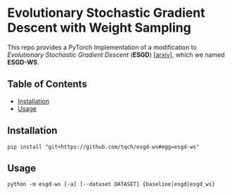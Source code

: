 # Evolutionary Stochastic Gradient Descent with Weight Sampling

This repo provides a PyTorch Implementation of a modification to *Evolutionary Stochastic Gradient Descent* (**ESGD**) [[arxiv]](https://arxiv.org/abs/1810.06773), which we named **ESGD-WS**.

## Table of Contents

- [Installation](##Installation)
- [Usage](##Usage)

## Installation

```
pip install "git+https://github.com/tqch/esgd-ws#egg=esgd-ws"
```

## Usage
```
python -m esgd-ws [-a] [--dataset DATASET] {baseline|esgd|esgd_ws}
```

